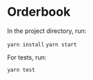 # Orderbook

In the project directory, run:

`yarn install`
`yarn start`

For tests, run:

`yarn test`
